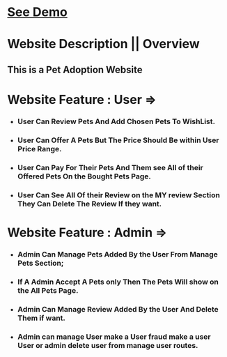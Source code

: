 # [See Demo](https://remarkable-sherbet-bed88f.netlify.app/ "The best search engine for privacy")
# Website Description || Overview
## This is a Pet Adoption Website

# Website Feature : User =>

- ### User Can Review Pets And Add Chosen Pets To WishList.
- ### User Can Offer A Pets But The Price Should Be within User Price Range.
- ### User Can Pay For Their Pets And Them see All of their Offered Pets On the Bought Pets Page.
- ### User Can See All Of their Review on the MY review Section They Can Delete The Review If they want.


# Website Feature : Admin =>

- ###  Admin Can Manage Pets Added By the User From Manage Pets Section;
- ###  If A Admin Accept A Pets only Then The Pets Will show on the All Pets Page.
- ###  Admin Can Manage Review Added By the User And Delete Them if want.
- ###  Admin can manage User make a User fraud make a user User or admin delete user from manage user routes.
